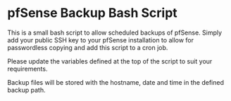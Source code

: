 # pfSense Backup Bash Script

This is a small bash script to allow scheduled backups of pfSense. Simply add your public SSH key to your pfSense installation to allow for passwordless copying and add this script to a cron job.

Please update the variables defined at the top of the script to suit your requirements.

Backup files will be stored with the hostname, date and time in the defined backup path.
